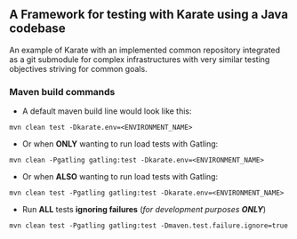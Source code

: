 ## A Framework for testing with Karate using a Java codebase
An example of Karate with an implemented common repository integrated as a git submodule for 
complex infrastructures with very similar testing objectives striving for common goals.

### Maven build commands
- A default maven build line would look like this:

`mvn clean test -Dkarate.env=<ENVIRONMENT_NAME>`

- Or when **ONLY** wanting to run load tests with Gatling:

`mvn clean -Pgatling gatling:test -Dkarate.env=<ENVIRONMENT_NAME>`

- Or when **ALSO** wanting to run load tests with Gatling:

`mvn clean test -Pgatling gatling:test -Dkarate.env=<ENVIRONMENT_NAME>`

- Run **ALL** tests **ignoring failures** (_for development purposes **ONLY**_)

`mvn clean test -Pgatling gatling:test -Dmaven.test.failure.ignore=true`